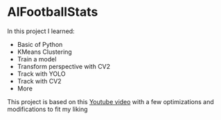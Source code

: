 # AIFootballStats
 
In this project I learned:

+ Basic of Python
+ KMeans Clustering
+ Train a model
+ Transform perspective with CV2
+ Track with YOLO
+ Track with CV2
+ More

This project is based on this [Youtube video](https://www.youtube.com/watch?v=neBZ6huolkg&t=15039s&ab_channel=CodeInaJiffy) with a few optimizations and modifications to fit my liking
